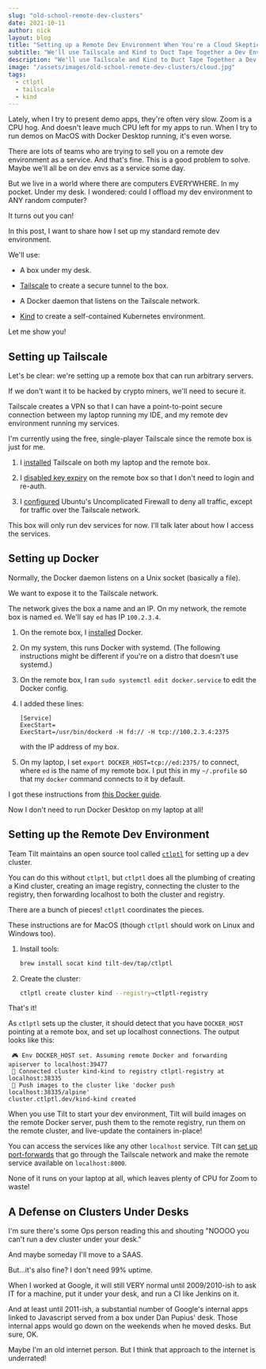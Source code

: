 ```yaml
---
slug: "old-school-remote-dev-clusters"
date: 2021-10-11
author: nick
layout: blog
title: "Setting up a Remote Dev Environment When You're a Cloud Skeptic"
subtitle: "We'll use Tailscale and Kind to Duct Tape Together a Dev Env"
description: "We'll use Tailscale and Kind to Duct Tape Together a Dev Env"
image: "/assets/images/old-school-remote-dev-clusters/cloud.jpg"
tags:
  - ctlptl
  - tailscale
  - kind
---
```


Lately, when I try to present demo apps, they're often very slow. 
Zoom is a CPU hog. And doesn't leave much CPU left for my apps to run.
When I try to run demos on MacOS with Docker Desktop running, it's even
worse.

There are lots of teams who are trying to sell you on a remote
dev environment as a service. And that's fine. This is a good problem
to solve. Maybe we'll all be on dev envs as a service some day.

But we live in a world where there are computers EVERYWHERE.  In my
pocket. Under my desk. I wondered: could I offload my dev environment to ANY
random computer?

It turns out you can!

In this post, I want to share how I set up my standard remote dev environment.

We'll use:

- A box under my desk.

- [Tailscale](https://tailscale.com/) to create a secure tunnel to the box.

- A Docker daemon that listens on the Tailscale network.

- [Kind](https://kind.sigs.k8s.io/) to create a self-contained Kubernetes environment.

Let me show you!

## Setting up Tailscale

Let's be clear: we're setting up a remote box that can run arbitrary servers.

If we don't want it to be hacked by crypto miners, we'll need to secure it.

Tailscale creates a VPN so that I can have a
point-to-point secure connection between my laptop running my IDE, and my
remote dev environment running my services.

I'm currently using the free, single-player Tailscale since the remote box is
just for me.

1. I [installed](https://tailscale.com/download) Tailscale on both my laptop and
   the remote box.

1. I [disabled key expiry](https://tailscale.com/kb/1028/key-expiry/) on the
   remote box so that I don't need to login and re-auth.
   
1. I [configured](https://tailscale.com/kb/1077/secure-server-ubuntu-18-04/)
   Ubuntu's Uncomplicated Firewall to deny all traffic, except for traffic over
   the Tailscale network.
   
This box will only run dev services for now. I'll talk later about how
I access the services.

## Setting up Docker

Normally, the Docker daemon listens on a Unix socket (basically a file).

We want to expose it to the Tailscale network. 

The network gives the box a name and an IP. On my network, the remote box is
named `ed`. We'll say `ed` has IP `100.2.3.4`.

1. On the remote box, I [installed](https://docs.docker.com/engine/install/) Docker.

1. On my system, this runs Docker with systemd. (The following instructions
   might be different if you're on a distro that doesn't use systemd.)
   
1. On the remote box, I ran `sudo systemctl edit docker.service` to edit the Docker config.

1. I added these lines:

    ```
    [Service]
    ExecStart=
    ExecStart=/usr/bin/dockerd -H fd:// -H tcp://100.2.3.4:2375
    ```

    with the IP address of my box.

1. On my laptop, I set `export DOCKER_HOST=tcp://ed:2375/` to connect, where `ed`
   is the name of my remote box. I put this in my `~/.profile` so that my
   `docker` command connects to it by default.

I got these instructions from [this Docker
guide](https://docs.docker.com/engine/install/linux-postinstall/#configure-where-the-docker-daemon-listens-for-connections).

Now I don't need to run Docker Desktop on my laptop at all!

## Setting up the Remote Dev Environment

Team Tilt maintains an open source tool called [`ctlptl`](https://github.com/tilt-dev/ctlptl/) for setting up a dev cluster.

You can do this without `ctlptl`, but `ctlptl` does all the plumbing of creating
a Kind cluster, creating an image registry, connecting the cluster to the
registry, then forwarding localhost to both the cluster and registry.

There are a bunch of pieces! `ctlptl` coordinates the pieces.

These instructions are for MacOS (though `ctlptl` should work on Linux and Windows too).

1. Install tools: 

    ```bash
    brew install socat kind tilt-dev/tap/ctlptl
    ```

2. Create the cluster: 

    ```bash
    ctlptl create cluster kind --registry=ctlptl-registry
    ```

That's it!

As `ctlptl` sets up the cluster, it should detect that you have `DOCKER_HOST`
pointing at a remote box, and set up localhost connections. The output looks like this:

```
 🎮 Env DOCKER_HOST set. Assuming remote Docker and forwarding apiserver to localhost:39477
 🔌 Connected cluster kind-kind to registry ctlptl-registry at localhost:38335
 👐 Push images to the cluster like 'docker push localhost:38335/alpine'
cluster.ctlptl.dev/kind-kind created
```

When you use Tilt to start your dev environment, Tilt will build images
on the remote Docker server, push them to the remote registry, run them
on the remote cluster, and live-update the containers in-place! 

You can access the services like any other `localhost` service. Tilt can
[set up port-forwards](https://docs.tilt.dev/accessing_resource_endpoints.html#creating-a-kubectl-port-forward-tunnel)
that go through the Tailscale network
and make the remote service available on `localhost:8000`.

None of it runs on your laptop at all, which leaves plenty of CPU for Zoom to
waste!

## A Defense on Clusters Under Desks

I'm sure there's some Ops person reading this and shouting "NOOOO you can't run
a dev cluster under your desk."

And maybe someday I'll move to a SAAS.

But...it's also fine? I don't need 99% uptime.

When I worked at Google, it will still VERY normal until 2009/2010-ish to
ask IT for a machine, put it under your desk, and run a CI like Jenkins on it.

And at least until 2011-ish, a substantial number of Google's internal
apps linked to Javascript served from a box under Dan Pupius' desk. Those internal
apps would go down on the weekends when he moved desks. But sure, OK.

Maybe I'm an old internet person. But I think that approach to the internet is
underrated!
